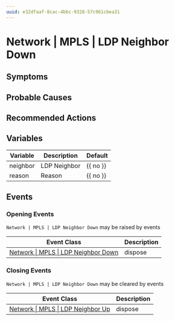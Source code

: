 ```yaml
---
uuid: e32dfaaf-8cac-4bbc-9328-57c961cbea31
---
```

# Network | MPLS | LDP Neighbor Down

## Symptoms

## Probable Causes

## Recommended Actions

## Variables

| Variable | Description  | Default  |
| -------- | ------------ | -------- |
| neighbor | LDP Neighbor | {{ no }} |
| reason   | Reason       | {{ no }} |

## Events

### Opening Events
`Network | MPLS | LDP Neighbor Down` may be raised by events

| Event Class                                                                                             | Description |
| ------------------------------------------------------------------------------------------------------- | ----------- |
| [Network \| MPLS \| LDP Neighbor Down](ref://event-classes-reference/network/mpls/ldp-neighbor-down.md) | dispose     |

### Closing Events
`Network | MPLS | LDP Neighbor Down` may be cleared by events

| Event Class                                                                                         | Description |
| --------------------------------------------------------------------------------------------------- | ----------- |
| [Network \| MPLS \| LDP Neighbor Up](ref://event-classes-reference/network/mpls/ldp-neighbor-up.md) | dispose     |
